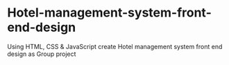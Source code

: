 # Hotel-management-system-front-end-design
Using HTML, CSS &amp; JavaScript create Hotel management system front end design as Group project
